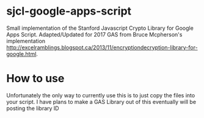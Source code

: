 # sjcl-google-apps-script
Small implementation of the Stanford Javascript Crypto Library for Google Apps Script. Adapted/Updated for 2017 GAS from Bruce Mcpherson's implementation http://excelramblings.blogspot.ca/2013/11/encryptiondecryption-library-for-google.html.

# How to use
Unfortunately the only way to currently use this is to just copy the files into your script. I have plans to make a GAS Library out of this eventually will be posting the library ID